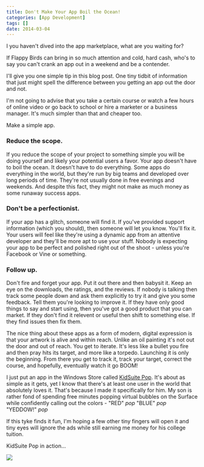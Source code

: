 ```yaml
---
title: Don't Make Your App Boil the Ocean!
categories: [App Development]
tags: []
date: 2014-03-04
---
```


I you haven&#39;t dived into the app marketplace, what are you waiting for?

If Flappy Birds can bring in so much attention and cold, hard cash, who&#39;s to say you can&#39;t crank an app out in a weekend and be a contender.

I&#39;ll give you one simple tip in this blog post. One tiny tidbit of information that just might spell the difference between you getting an app out the door and not.

I&#39;m not going to advise that you take a certain course or watch a few hours of online video or go back to school or hire a marketer or a business manager. It&#39;s much simpler than that and cheaper too.

Make a simple app.

### **Reduce the scope.**

If you reduce the scope of your project to something simple you will be doing yourself and likely your potential users a favor. Your app doesn&#39;t have to boil the ocean. It doesn&#39;t have to do everything. Some apps do everything in the world, but they&#39;re run by big teams and developed over long periods of time. They&#39;re not usually done in free evenings and weekends. And despite this fact, they might not make as much money as some runaway success apps.

### **Don&#39;t be a perfectionist.**

If your app has a glitch, someone will find it. If you&#39;ve provided support information (which you should), then someone will let you know. You&#39;ll fix it. Your users will feel like they&#39;re using a dynamic app from an attentive developer and they&#39;ll be more apt to use your stuff. Nobody is expecting your app to be perfect and polished right out of the shoot - unless you&#39;re Facebook or Vine or something.

### **Follow up.**

Don&#39;t fire and forget your app. Put it out there and then babysit it. Keep an eye on the downloads, the ratings, and the reviews. If nobody is talking then track some people down and ask them explicitly to try it and give you some feedback. Tell them you&#39;re looking to improve it. If they have only good things to say and start using, then you&#39;ve got a good product that you can market. If they don&#39;t find it relevent or useful then shift to something else. If they find issues then fix them.

The nice thing about these apps as a form of modern, digital expression is that your artwork is alive and within reach. Unlike an oil painting it&#39;s not out the door and out of reach. You get to iterate. It&#39;s less like a bullet you fire and then pray hits its target, and more like a torpedo. Launching it is only the beginning. From there you get to track it, track your target, correct the course, and hopefully, eventually watch it go BOOM!

I just put an app in the Windows Store called [KidSuite Pop](http://apps.microsoft.com/windows/app/kidsuite-pop/67dd6cec-d92f-428d-9556-646c64768adf). It&#39;s about as simple as it gets, yet I know that there&#39;s at least one user in the world that absolutely loves it. That&#39;s because I made it specifically for him. My son is rather fond of spending free minutes popping virtual bubbles on the Surface while confidently calling out the colors - "RED" *pop* "BLUE" *pop* "YEDDOW!" *pop*

If this tyke finds it fun, I&#39;m hoping a few other tiny fingers will open it and tiny eyes will ignore the ads while still earning me money for his college tuition.

KidSuite Pop in action...

![](/files/pop_01.jpg)